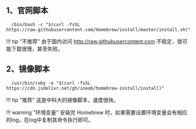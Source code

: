 ## 1、官网脚本

```shell  
  /bin/bash -c "$(curl -fsSL https://raw.githubusercontent.com/Homebrew/install/master/install.sh)"
```

!!! tip "不推荐"
    由于国内访问 http://raw.githubusercontent.com 不稳定，很可能下载很慢，甚至失败。


## 2、镜像脚本

```shell
  /usr/bin/ruby -e "$(curl -fsSL https://cdn.jsdelivr.net/gh/ineo6/homebrew-install/install)"
```

!!! tip "推荐"
    这是中科大的镜像脚本，速度很快。




!!! warning "环境变量"
    安装完 Homebrew 时，如果需要设置环境变量会有相应的log，在log中复制其命令执行即可。